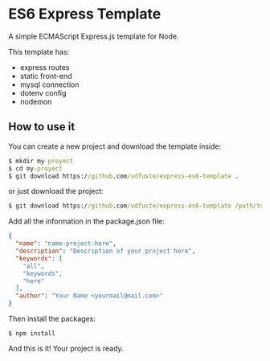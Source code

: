 # ES6 Express Template
A simple ECMAScript Express.js template for Node.

This template has:
- express routes
- static front-end
- mysql connection
- dotenv config
- nodemon

## How to use it
You can create a new project and download the template inside:
````cmd
$ mkdir my-proyect
$ cd my-proyect
$ git download https://github.com/vdfuste/express-es6-template .
````

or just download the project:
````cmd
$ git download https://github.com/vdfuste/express-es6-template /path/to/save/project
````

Add all the information in the package.json file:
````json
{
  "name": "name-project-here",
  "description": "Description of your project here",
  "keywords": [
    "all",
    "keywords",
    "here"
  ],
  "author": "Your Name <yourmail@mail.com>"
}
````

Then install the packages:
````node
$ npm install
````

And this is it! Your project is ready.

